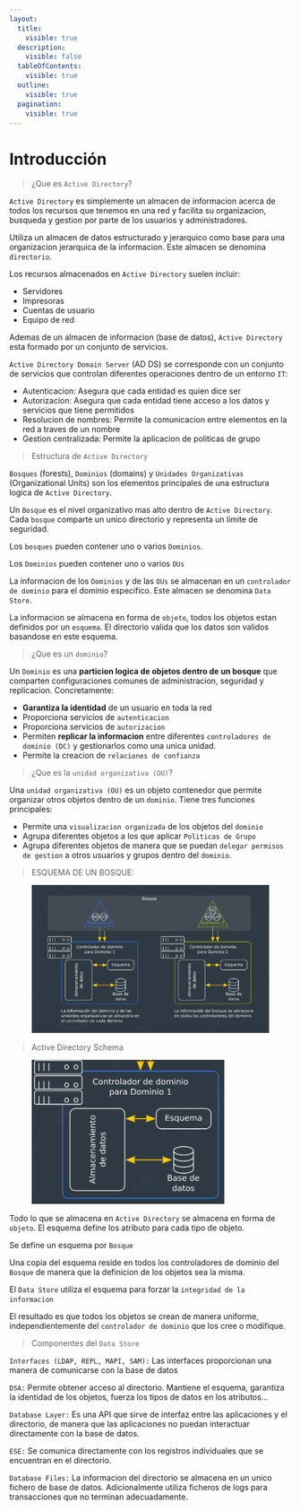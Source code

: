 ```yaml
---
layout:
  title:
    visible: true
  description:
    visible: false
  tableOfContents:
    visible: true
  outline:
    visible: true
  pagination:
    visible: true
---
```


# Introducción

> ¿Que es `Active Directory`?

`Active Directory` es simplemente un almacen de informacion acerca de todos los recursos que tenemos en una red y facilita su organizacion, busqueda y gestion por parte de los usuarios y administradores.

Utiliza un almacen de datos estructurado y jerarquico como base para una organizacion jerarquica de la informacion. Este almacen se denomina `directorio`.

Los recursos almacenados en `Active Directory` suelen incluir:

* Servidores
* Impresoras
* Cuentas de usuario
* Equipo de red

Ademas de un almacen de informacion (base de datos), `Active Directory` esta formado por un conjunto de servicios.

`Active Directory Domain Server` (AD DS) se corresponde con un conjunto de servicios que controlan diferentes operaciones dentro de un entorno `IT`:

* Autenticacion: Asegura que cada entidad es quien dice ser
* Autorizacion: Asegura que cada entidad tiene acceso a los datos y servicios que tiene permitidos
* Resolucion de nombres: Permite la comunicacion entre elementos en la red a traves de un nombre
* Gestion centralizada: Permite la aplicacion de politicas de grupo

> Estructura de `Active Directory`

`Bosques` (forests), `Dominios` (domains) y `Unidades Organizativas` (Organizational Units) son los elementos principales de una estructura logica de `Active Directory`.

Un `Bosque` es el nivel organizativo mas alto dentro de `Active Directory`. Cada `bosque` comparte un unico directorio y representa un limite de seguridad.

Los `bosques` pueden contener uno o varios `Dominios`.

Los `Dominios` pueden contener uno o varios `OUs`

La informacion de los `Dominios` y de las `OUs` se almacenan en un `controlador de dominio` para el dominio especifico. Este almacen se denomina `Data Store`.

La informacion se almacena en forma de `objeto`, todos los objetos estan definidos por un `esquema`. El directorio valida que los datos son validos basandose en este esquema.

> ¿Que es un `dominio`?

Un `Dominio` es una **particion logica de objetos dentro de un bosque** que comparten configuraciones comunes de administracion, seguridad y replicacion. Concretamente:

* **Garantiza la identidad** de un usuario en toda la red
* Proporciona servicios de `autenticacion`
* Proporciona servicios de `autorizacion`
* Permiten **replicar la informacion** entre diferentes `controladores de dominio (DC)` y gestionarlos como una unica unidad.
* Permite la creacion de `relaciones de confianza`

> ¿Que es la `unidad organizativa (OU)`?

Una `unidad organizativa (OU)` es un objeto contenedor que permite organizar otros objetos dentro de un `dominio`. Tiene tres funciones principales:

* Permite una `visualizacion organizada` de los objetos del `dominio`
* Agrupa diferentes objetos a los que aplicar `Politicas de Grupo`
* Agrupa diferentes objetos de manera que se puedan `delegar permisos de gestion` a otros usuarios y grupos dentro del `dominio`.

> ESQUEMA DE UN BOSQUE:

<figure><img src="../../.gitbook/assets/image (2).png" alt=""><figcaption></figcaption></figure>

> Active Directory Schema

<figure><img src="../../.gitbook/assets/image (3).png" alt=""><figcaption></figcaption></figure>

Todo lo que se almacena en `Active Directory` se almacena en forma de `objeto`. El esquema define los atributo para cada tipo de objeto.

Se define un esquema por `Bosque`

Una copia del esquema reside en todos los controladores de dominio del `Bosque` de manera que la definicion de los objetos sea la misma.

El `Data Store` utiliza el esquema para forzar la `integridad de la informacion`

El resultado es que todos los objetos se crean de manera uniforme, independientemente del `controlador de dominio` que los cree o modifique.

> Componentes del `Data Store`

`Interfaces (LDAP, REPL, MAPI, SAM):` Las interfaces proporcionan una manera de comunicarse con la base de datos

`DSA:` Permite obtener acceso al directorio. Mantiene el esquema, garantiza la identidad de los objetos, fuerza los tipos de datos en los atributos...

`Database Layer:` Es una API que sirve de interfaz entre las aplicaciones y el directorio, de manera que las aplicaciones no puedan interactuar directamente con la base de datos.

`ESE:` Se comunica directamente con los registros individuales que se encuentran en el directorio.

`Database Files:` La informacion del directorio se almacena en un unico fichero de base de datos. Adicionalmente utiliza ficheros de logs para transacciones que no terminan adecuadamente.
